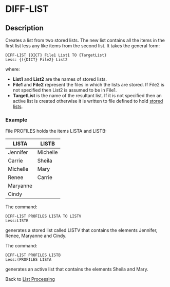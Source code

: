 # DIFF-LIST

<PageHeader />

## Description

Creates a list from two stored lists. The new list contains all the items in the first list less any like items from the second list. It takes the general form:

```
DIFF-LIST {DICT} File1 List1 TO {TargetList}
Less: {({DICT} File2} List2
```

where:

- **List1** and **List2** are the names of stored lists.
- **File1** and **File2** represent the files in which the lists are stored. If File2 is not specified then List2 is assumed to be in File1.
- **TargetList** is the name of the resultant list. If it is not specified then an active list is created otherwise it is written to file defined to hold [stored lists](./../list-storage).

### Example

File PROFILES holds the items LISTA and LISTB:

| LISTA | LISTB |
| --- | --- |
| Jennifer | Michelle |
| Carrie | Sheila |
| Michelle | Mary |
| Renee | Carrie |
| Maryanne |  |
| Cindy |  |

The command:

```
DIFF-LIST PROFILES LISTA TO LISTV
Less:LISTB
```

generates a stored list called LISTV that contains the elements Jennifer, Renee, Maryanne and Cindy.

The command:

```
DIFF-LIST PROFILES LISTB
Less:(PROFILES LISTA
```

generates an active list that contains the elements Sheila and Mary.

Back to [List Processing](./../list-processing)

  
<PageFooter />
